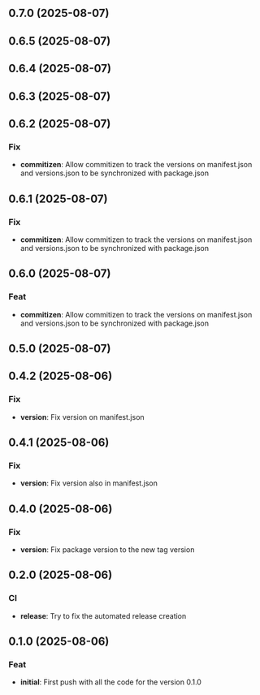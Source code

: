 ## 0.7.0 (2025-08-07)

## 0.6.5 (2025-08-07)

## 0.6.4 (2025-08-07)

## 0.6.3 (2025-08-07)

## 0.6.2 (2025-08-07)

### Fix

- **commitizen**: Allow commitizen to track the versions on manifest.json and versions.json to be synchronized with package.json

## 0.6.1 (2025-08-07)

### Fix

- **commitizen**: Allow commitizen to track the versions on manifest.json and versions.json to be synchronized with package.json

## 0.6.0 (2025-08-07)

### Feat

- **commitizen**: Allow commitizen to track the versions on manifest.json and versions.json to be synchronized with package.json

## 0.5.0 (2025-08-07)

## 0.4.2 (2025-08-06)

### Fix

- **version**: Fix version on manifest.json

## 0.4.1 (2025-08-06)

### Fix

- **version**: Fix version also in manifest.json

## 0.4.0 (2025-08-06)

### Fix

- **version**: Fix package version to the new tag version

## 0.2.0 (2025-08-06)

### CI

- **release**: Try to fix the automated release creation

## 0.1.0 (2025-08-06)

### Feat

- **initial**: First push with all the code for the version 0.1.0
